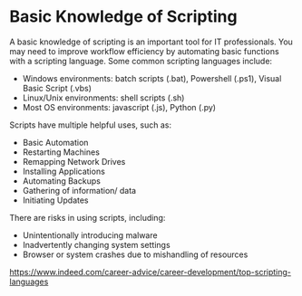 # Basic Knowledge of Scripting

A basic knowledge of scripting is an important tool for IT professionals. You may need to improve workflow efficiency by automating basic functions with a scripting language. Some common scripting languages include:
-   Windows environments: batch scripts (.bat), Powershell (.ps1), Visual Basic Script (.vbs)
-   Linux/Unix environments: shell scripts (.sh)  
-   Most OS environments: javascript (.js), Python (.py)

Scripts have multiple helpful uses, such as:
-   Basic Automation
-   Restarting Machines
-   Remapping Network Drives
-   Installing Applications
-   Automating Backups
-   Gathering of information/ data
-   Initiating Updates

There are risks in using scripts, including:
-   Unintentionally introducing malware
-   Inadvertently changing system settings
-   Browser or system crashes due to mishandling of resources

https://www.indeed.com/career-advice/career-development/top-scripting-languages


